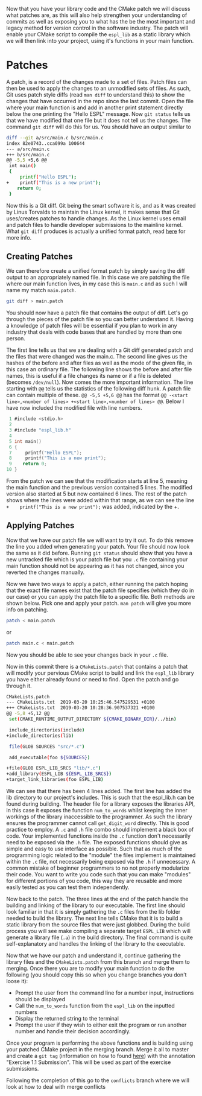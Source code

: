 Now that you have your library code and the CMake patch we will discuss what patches are, as this will also help strengthen your understanding of commits as well as exposing you to what has the be the most important and legacy method for version control in the software industry. The patch will enable your CMake script to compile the `espl_lib` as a static library which we will then link into your project, using it's functions in your main function.

# Patches

A patch, is a record of the changes made to a set of files. Patch files can then be used to apply the changes to an unmodified sets of files. As such, Git uses patch style diffs (read `man diff` to understand this) to show the changes that have occurred in the repo since the last commit. Open the file where your main function is and add in another print statement directly below the one printing the "Hello ESPL" message. Now `git status` tells us that we have modified that one file but it does not tell us the changes. The command `git diff` will do this for us. You should have an output similar to

``` bash
diff --git a/src/main.c b/src/main.c
index 82e0743..cca099a 100644
--- a/src/main.c
+++ b/src/main.c
@@ -5,5 +5,6 @@
 int main()
 {
     printf("Hello ESPL");
+    printf("This is a new print");
    return 0;
 }
```

Now this is a Git diff. Git being the smart software it is, and as it was created by Linus Torvalds to maintain the Linux kernel, it makes sense that Git uses/creates patches to handle changes. As the Linux kernel uses email and patch files to handle developer submissions to the mainline kernel. What `git diff` produces is actually a unified format patch, read [here](https://en.wikipedia.org/wiki/Diff#Unified_format) for more info.

## Creating Patches

We can therefore create a unified format patch by simply saving the diff output to an appropriately named file. In this case we are patching the file where our main function lives, in my case this is `main.c` and as such I will name my match `main.patch`.

``` bash
git diff > main.patch
```

You should now have a patch file that contains the output of diff. Let's go through the pieces of the patch file so you can better understand it. Having a knowledge of patch files will be essential if you plan to work in any industry that deals with code bases that are handled by more than one person.

The first line tells us that we are dealing with a Git diff generated patch and the files that were changed was the main.c. The second line gives us the hashes of the before and after files as well as the mode of the given file, in this case an ordinary file. The following line shows the before and after file names, this is useful if a file changes its name or if a file is deleted (becomes `/dev/null`). Now comes the more important information. The line starting with `@@` tells us the statistics of the following diff hunk. A patch file can contain multiple of these. `@@ -5,5 +5,6 @@` has the format `@@ -<start line>,<number of lines> +<start line>,<number of lines> @@`. Below I have now included the modified file with line numbers.

``` C
 1 #include <stdio.h>                                                               
 2                                                                                  
 3 #include "espl_lib.h"                                                            
 4                                                                                  
 5 int main()                                                                       
 6 {                                                                                
 7     printf("Hello ESPL");                                                        
 8     printf("This is a new print");                                               
 9    return 0;                                                                     
10 }    
```
From the patch we can see that the modification starts at line 5, meaning the main function and the previous version contained 5 lines. The modified version also started at 5 but now contained 6 lines. The rest of the patch shows where the lines were added within that range, as we can see the line `+    printf("This is a new print");` was added, indicated by the +.

## Applying Patches

Now that we have our patch file we will want to try it out. To do this remove the line you added when generating your patch. Your file should now look the same as it did before. Running `git status` should show that you have a new untracked file which is your patch file but you `.c` file containing your main function should not be appearing as it has not changed, since you reverted the changes manually.

Now we have two ways to apply a patch, either running the patch hoping that the exact file names exist that the patch file specifies (which they do in our case) or you can apply the patch file to a specific file. Both methods are shown below. Pick one and apply your patch. `man patch` will give you more info on patching.

``` bash
patch < main.patch
```
or
``` bash
patch main.c < main.patch
```

Now you should be able to see your changes back in your `.c` file.

Now in this commit there is a `CMakeLists.patch` that contains a patch that will modify your pervious CMake script to build and link the `espl_lib` library you have either already found or need to find. Open the patch and go through it.

``` bash
CMakeLists.patch           
--- CMakeLists.txt  2019-03-20 10:25:46.547529531 +0100                      
+++ CMakeLists.txt  2019-03-20 10:28:36.907537321 +0100                          
@@ -5,8 +5,12 @@                                                                 
 set(CMAKE_RUNTIME_OUTPUT_DIRECTORY ${CMAKE_BINARY_DIR}/../bin)                  

 include_directories(include)                                                    
+include_directories(lib)                                                        

 file(GLOB SOURCES "src/*.c")                                                    

 add_executable(foo ${SOURCES})                                                  

+file(GLOB ESPL_LIB_SRCS "lib/*.c")                                              
+add_library(ESPL_LIB ${ESPL_LIB_SRCS})                                          
+target_link_libraries(foo ESPL_LIB)  
```

We can see that there has been 4 lines added. The first line has added the lib directory to our project's includes. This is such that the espl_lib.h can be found during building. The header file for a library exposes the libraries API, in this case it exposes the function `num_to_words` whilst keeping the inner workings of the library inaccessible to the programmer. As such the library ensures the programmer cannot call `get_digit_word` directly. This is good practice to employ. A `.c` and `.h` file combo should implement a black box of code. Your implemented functions inside the `.c` function don't necessarily need to be exposed via the `.h` file. The exposed functions should give as simple and easy to use interface as possible. Such that as much of the programming logic related to the "module" the files implement is maintained within the `.c` file, not necessarily being exposed via the `.h` if unnecessary. A common mistake of beginner programmers to no not properly modularize their code. You want to write you code such that you can make "modules" for different portions of you code, this way they are reusable and more easily tested as you can test them independently.

Now back to the patch. The three lines at the end of the patch handle the building and linking of the library to our executable. The first line should look familiar in that it is simply gathering the `.c` files from the lib folder needed to build the library. The next line tells CMake that it is to build a static library from the source files that were just globbed. During the build process you will see make compiling a separate target `ESPL_LIB` which will generate a library file (`.a`) in the build directory. The final command is quite self-explanatory and handles the linking of the library to the executable.

Now that we have our patch and understand it, continue gathering the library files and the `CMakeLists.patch` from this branch and merge them to merging. Once there you are to modify your main function to do the following (you should copy this so when you change branches you don't loose it):

 * Prompt the user from the command line for a number input, instructions should be displayed
 * Call the `num_to_words` function from the `espl_lib` on the inputted numbers
 * Display the returned string to the terminal
 * Prompt the user if they wish to either exit the program or run another number and handle their decision accordingly.

Once your program is performing the above functions and is building using your patched CMake project in the merging branch. Merge it all to master and create a `git tag` (information on how to found [here](https://git-scm.com/book/en/v2/Git-Basics-Tagging)) with the annotation "Exercise 1.1 Submission". This will be used as part of the exercise submissions.

Following the completion of this go to the `conflicts` branch where we will look at how to deal with merge conflicts
